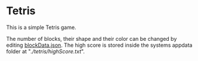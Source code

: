 # Tetris

This is a simple Tetris game. 

The number of blocks, their shape and their color can be changed by editing [blockData.json](./src/main/resources/blockData/blockData.json). The high score is stored inside the systems appdata folder at "*./tetris/highScore.txt*". 
